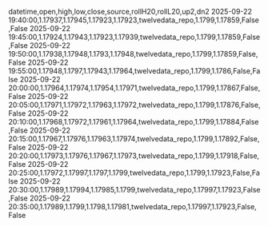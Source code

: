 datetime,open,high,low,close,source,rollH20,rollL20,up2,dn2
2025-09-22 19:40:00,1.17937,1.17945,1.17923,1.17923,twelvedata_repo,1.1799,1.17859,False,False
2025-09-22 19:45:00,1.17924,1.17943,1.17923,1.17939,twelvedata_repo,1.1799,1.17859,False,False
2025-09-22 19:50:00,1.17938,1.17948,1.1793,1.17948,twelvedata_repo,1.1799,1.17859,False,False
2025-09-22 19:55:00,1.17948,1.1797,1.17943,1.17964,twelvedata_repo,1.1799,1.1786,False,False
2025-09-22 20:00:00,1.17964,1.17974,1.17954,1.17971,twelvedata_repo,1.1799,1.17867,False,False
2025-09-22 20:05:00,1.17971,1.17972,1.17963,1.17972,twelvedata_repo,1.1799,1.17876,False,False
2025-09-22 20:10:00,1.17968,1.17972,1.17961,1.17964,twelvedata_repo,1.1799,1.17884,False,False
2025-09-22 20:15:00,1.17967,1.17976,1.17963,1.17974,twelvedata_repo,1.1799,1.17892,False,False
2025-09-22 20:20:00,1.17973,1.17976,1.17967,1.17973,twelvedata_repo,1.1799,1.17918,False,False
2025-09-22 20:25:00,1.17972,1.17997,1.1797,1.1799,twelvedata_repo,1.1799,1.17923,False,False
2025-09-22 20:30:00,1.17989,1.17994,1.17985,1.1799,twelvedata_repo,1.17997,1.17923,False,False
2025-09-22 20:35:00,1.17989,1.1799,1.1798,1.17981,twelvedata_repo,1.17997,1.17923,False,False
